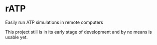 # rATP
Easily run ATP simulations in remote computers

This project still is in its early stage of development and by no means is usable yet.
